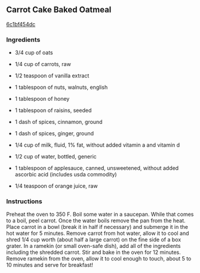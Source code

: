 ## Carrot Cake Baked Oatmeal

[6c1bf454dc](http://tastykitchen.com/recipes/breakfastbrunch/carrot-cake-baked-oatmeal/)

### Ingredients

 - 3/4 cup of oats

 - 1/4 cup of carrots, raw

 - 1/2 teaspoon of vanilla extract

 - 1 tablespoon of nuts, walnuts, english

 - 1 tablespoon of honey

 - 1 tablespoon of raisins, seeded

 - 1 dash of spices, cinnamon, ground

 - 1 dash of spices, ginger, ground

 - 1/4 cup of milk, fluid, 1% fat, without added vitamin a and vitamin d

 - 1/2 cup of water, bottled, generic

 - 1 tablespoon of applesauce, canned, unsweetened, without added ascorbic acid (includes usda commodity)

 - 1/4 teaspoon of orange juice, raw

### Instructions

Preheat the oven to 350 F. Boil some water in a saucepan. While that comes to a boil, peel carrot. Once the water boils remove the pan from the heat. Place carrot in a bowl (break it in half if necessary) and submerge it in the hot water for 5 minutes. Remove carrot from hot water, allow it to cool and shred 1/4 cup worth (about half a large carrot) on the fine side of a box grater. In a ramekin (or small oven-safe dish), add all of the ingredients including the shredded carrot. Stir and bake in the oven for 12 minutes. Remove ramekin from the oven, allow it to cool enough to touch, about 5 to 10 minutes and serve for breakfast!